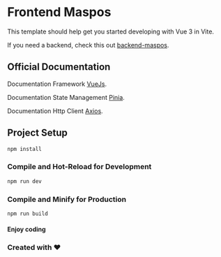 # Frontend Maspos

This template should help get you started developing with Vue 3 in Vite.

If you need a backend, check this out [backend-maspos](https://github.com/dewaanzx/backend-maspos).


## Official Documentation

Documentation Framework [VueJs](https://vuejs.org/guide/introduction.html).

Documentation State Management [Pinia](https://pinia.vuejs.org/introduction.html).

Documentation Http Client [Axios](https://axios-http.com/docs/intro).

## Project Setup

```sh
npm install
```

### Compile and Hot-Reload for Development

```sh
npm run dev
```

### Compile and Minify for Production

```sh
npm run build
```



#### Enjoy coding

### Created with ❤️
